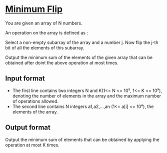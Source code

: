 # [Minimum Flip][link]

You are given an array of N numbers.

An operation on the array is defined as :

Select a non-empty subarray of the array and a number j. Now flip the j-th bit of all the elements of this subarray.

Output the minimum sum of the elements of the given array that can be obtained after doint the above operation at most
times.

## Input format

- The first line contains two integers N and K(1<= N <= 10⁵, 1<= K <= 10⁹), denoting the number of elements in the array and the maximum number of operations allowed.
- The second line contains N integers a1,a2,...,an (1<= a[i] <= 10⁶), the elements of the array.

## Output format

Output the minimum sum of elements that can be obtained by applying the operation at most K times.

[link]: https://www.hackerearth.com/practice/data-structures/advanced-data-structures/segment-trees/practice-problems/algorithm/minimum-flip-df9815a3/
